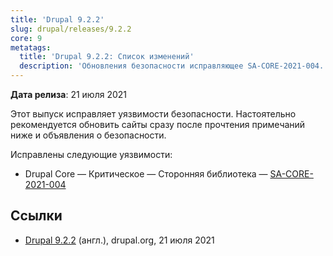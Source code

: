 ```yaml
---
title: 'Drupal 9.2.2'
slug: drupal/releases/9.2.2
core: 9
metatags:
  title: 'Drupal 9.2.2: Список изменений'
  description: 'Обновления безопасности исправляющее SA-CORE-2021-004.'
---
```


**Дата релиза**: 21 июля 2021

Этот выпуск исправляет уязвимости безопасности. Настоятельно рекомендуется обновить сайты сразу после прочтения примечаний ниже и объявления о безопасности.

Исправлены следующие уязвимости:

- Drupal Core — Критическое — Сторонняя библиотека — [SA-CORE-2021-004](../../../../security/sa-core/2021-004/index.md)

## Ссылки

- [Drupal 9.2.2](https://www.drupal.org/project/drupal/releases/9.2.2) (англ.), drupal.org, 21 июля 2021
